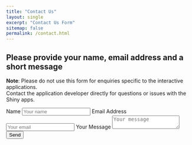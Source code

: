 ```yaml
---
title: "Contact Us"
layout: single
excerpt: "Contact Us Form"
sitemap: false
permalink: /contact.html
---
```


<link href="formstyle.css" rel="stylesheet">

## Please provide your name, email address and a short message 

**Note**: Please do not use this form for enquiries specific to the interactive applications.  
Contact the application developer directly for questions or issues with the Shiny apps.

<div class="contactform">
<form id="contactform"  action="https://formspree.io/f/mleowjlk" method="POST">
  <label for="fname">Name</label>
  <input type="text" name="name" placeholder="Your name">
  <label for="fname">Email Address</label>  
  <input type="email" name="_replyto" placeholder="Your email">
  <input type="hidden" name="_subject" value="New submission" />
  <label for="fname">Your Message</label>
  <textarea name="body" placeholder="Your message"></textarea>
  <input type="submit" value="Send">
  <input type="hidden" name="_next" value="/thanks.html" />
  <input type="text" name="_gotcha" style="display:none" />
</form>
</div>
